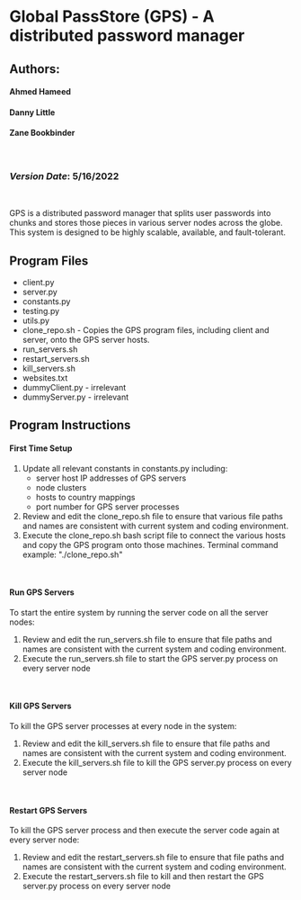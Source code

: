 # Global PassStore (GPS) - A distributed password manager
## **Authors**:
#### Ahmed Hameed
#### Danny Little
#### Zane Bookbinder

<br/>

### *Version Date*: 5/16/2022

<br/>

GPS is a distributed password manager that splits user passwords into chunks and stores those pieces in various server nodes across the globe. This system is designed to be highly scalable, available, and fault-tolerant.

## **Program Files**
* client.py
* server.py
* constants.py
* testing.py
* utils.py
* clone_repo.sh - Copies the GPS program files, including client and server, onto the GPS server hosts. 
* run_servers.sh
* restart_servers.sh
* kill_servers.sh
* websites.txt
* dummyClient.py - irrelevant
* dummyServer.py - irrelevant

## **Program Instructions**
#### **First Time Setup**
1. Update all relevant constants in constants.py including:
    * server host IP addresses of GPS servers
    * node clusters
    * hosts to country mappings
    * port number for GPS server processes
2. Review and edit the clone_repo.sh file to ensure that various file paths and names are consistent with current system and coding environment.
3. Execute the clone_repo.sh bash script file to connect the various hosts and copy the GPS program onto those machines.
Terminal command example: "./clone_repo.sh"

<br/>

#### **Run GPS Servers**
To start the entire system by running the server code on all the server nodes:
1. Review and edit the run_servers.sh file to ensure that file paths and names are consistent with the current system and coding environment.
2. Execute the run_servers.sh file to start the GPS server.py process on every server node

<br/>

#### **Kill GPS Servers**
To kill the GPS server processes at every node in the system:
1. Review and edit the kill_servers.sh file to ensure that file paths and names are consistent with the current system and coding environment.
2. Execute the kill_servers.sh file to kill the GPS server.py process on every server node

<br/>

#### **Restart GPS Servers**
To kill the GPS server process and then execute the server code again at every server node:
1. Review and edit the restart_servers.sh file to ensure that file paths and names are consistent with the current system and coding environment.
2. Execute the restart_servers.sh file to kill and then restart the GPS server.py process on every server node

